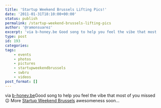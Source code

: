 ```yaml
---
title: 'Startup Weekend Brussels Lifting Pics!'
date: '2011-01-31T18:10:00+00:00'
status: publish
permalink: /startup-weekend-brussels-lifting-pics
author: '@ramonsuarez'
excerpt: 'via b-honey.be Good song to help you feel the vibe that most of you missed ;) More Startup Weekend Brussels awesomeness soon...'
type: post
id: 193
categories:
tags:
    - events
    - photos
    - pictures
    - startupweekendbrussels
    - swbru
    - videos
post_format: []
---
```

via [b-honey.be](http://www.b-honey.be/SWBRU.php)</div>Good song to help you feel the vibe that most of you missed 😉 More [Startup Weekend Brussels](http://brussels.startupweekend.org) awesomeness soon…

</div>